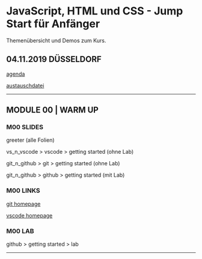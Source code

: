 # JavaScript, HTML und CSS - Jump Start für Anfänger

Themenübersicht und Demos zum Kurs.

## 04.11.2019 DÜSSELDORF

[agenda](https://ppedv.de/schulung/kurse/JavaScript-HTML-Programmierung-Client-CSS-Syntax-Event-Cookie.aspx)

[austauschdatei](https://etherpad.net/p/20191104-dus)

---

## MODULE 00 | WARM UP

### M00 SLIDES

greeter (alle Folien)

vs_n_vscode > vscode > getting started (ohne Lab)

git_n_github > git > getting started (ohne Lab)

git_n_github > github > getting started (mit Lab)

### M00 LINKS

[git homepage](https://git-scm.com)

[vscode homepage](https://code.visualstudio.com)

### M00 LAB

github > getting started > lab

---
